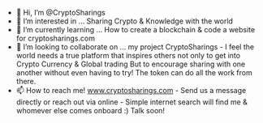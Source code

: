 - 👋 Hi, I’m @CryptoSharings
- 👀 I’m interested in ... Sharing Crypto & Knowledge with the world
- 🌱 I’m currently learning ... How to create a blockchain & code a website for cryptosharings.com
- 💞️ I’m looking to collaborate on ... my project CryptoSharings - I feel the world needs a true platform that inspires others not only to get into Crypto Currency & Global trading But to encourage sharing with one another without even having to try! The token can do all the work from there.
- 📫 How to reach me! www.cryptosharings.com - Send us a message directly or reach out via online - Simple internet search will find me & whomever else comes onboard :) Talk soon!

<!---
CryptoSharings/Cryptosharings is a ✨ special ✨ repository because its `README.md` (this file) appears on your GitHub profile.
You can click the Preview link to take a look at your changes.
--->
